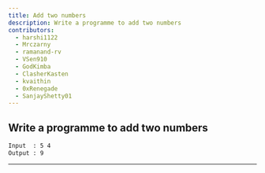 ```yaml
---
title: Add two numbers
description: Write a programme to add two numbers
contributors:
  - harshi1122
  - Mrczarny
  - ramanand-rv
  - VSen910
  - GodKimba
  - ClasherKasten
  - kvaithin
  - 0xRenegade
  - SanjayShetty01
---
```


## Write a programme to add two numbers

```txt
Input  : 5 4
Output : 9
```

---
